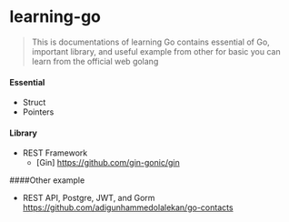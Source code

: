 # learning-go

> This is documentations of learning Go
> contains essential of Go, important library, and useful example from other
> for basic you can learn from the official web golang

#### Essential

- Struct
- Pointers

#### Library

- REST Framework
  - [Gin] https://github.com/gin-gonic/gin

####Other example

- REST API, Postgre, JWT, and Gorm
  https://github.com/adigunhammedolalekan/go-contacts
